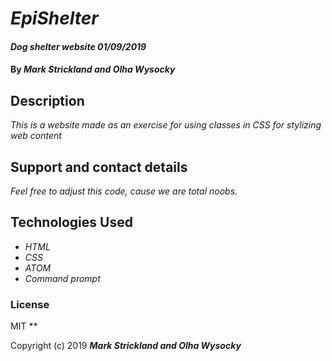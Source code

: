 # _EpiShelter_

#### _Dog shelter website 01/09/2019_

#### By _**Mark Strickland and Olha Wysocky**_

## Description

_This is a website made as an exercise for using classes in CSS for stylizing web content_

## Support and contact details

_Feel free to adjust this code, cause we are total noobs._

## Technologies Used

* _HTML_
* _CSS_
* _ATOM_
* _Command prompt_

### License
MIT
**

Copyright (c) 2019 **_Mark Strickland and Olha Wysocky_**
